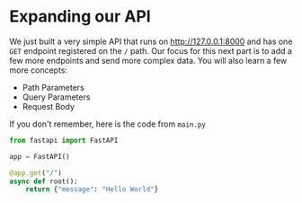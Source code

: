 # Expanding our API

We just built a very simple API that runs on http://127.0.0.1:8000 and has one `GET` endpoint registered on the `/` path. Our focus for this next part is to add a few more endpoints and send more complex data. You will also learn a few more concepts:

- Path Parameters
- Query Parameters
- Request Body

If you don't remember, here is the code from `main.py`

```py
from fastapi import FastAPI

app = FastAPI()

@app.get("/")
async def root():
    return {"message": "Hello World"}
```
